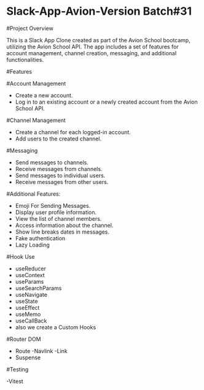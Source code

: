 # Slack-App-Avion-Version Batch#31

#Project Overview

This is a Slack App Clone created as part of the Avion School bootcamp, utilizing the Avion School API. The app includes a set of features for account management, channel creation, messaging, and additional functionalities.

#Features

#Account Management

- Create a new account.
- Log in to an existing account or a newly created account from the Avion School API.

#Channel Management

- Create a channel for each logged-in account.
- Add users to the created channel.

#Messaging

- Send messages to channels.
- Receive messages from channels.
- Send messages to individual users.
- Receive messages from other users.

#Additional Features:

- Emoji For Sending Messages.
- Display user profile information.
- View the list of channel members.
- Access information about the channel.
- Show line breaks dates in messages.
- Fake authentication
- Lazy Loading

#Hook Use

- useReducer
- useContext
- useParams
- useSearchParams
- useNavigate
- useState
- useEffect
- useMemo
- useCallBack
- also we create a Custom Hooks

#Router DOM

- Route
  -Navlink
  -Link
- Suspense

#Testing

-Vitest
